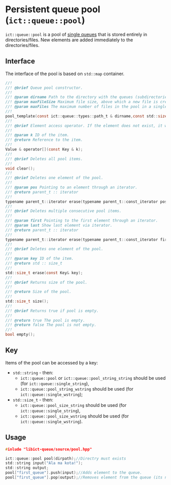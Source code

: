 # Persistent queue pool (`ict::queue::pool`)

`ict::queue::pool` is a pool of [single queues](single.md) that is stored entirely in directories/files. New elements are added immediately to the directories/files.

## Interface

The interface of the pool is based on `std::map` container.

```c
//!
//! @brief Queue pool constructor.
//!
//! @param dirname Path to the directory with the queues (subdirectories).
//! @param maxFileSize Maximum file size, above which a new file is created in a single queue.
//! @param maxFiles The maximum number of files in the pool in a single queue.
//!
pool_template(const ict::queue::types::path_t & dirname,const std::size_t & maxFileSize=1000000,const std::size_t & maxFiles=0xffffffff);
//!
//! @brief Element access operator. If the element does not exist, it will be created.
//!
//! @param k ID of the item.
//! @return Reference to the item.
//!
Value & operator[](const Key & k);
//!
//! @brief Deletes all pool items.
//!
void clear();
//!
//! @brief Deletes one element of the pool.
//!
//! @param pos Pointing to an element through an iterator.
//! @return parent_t :: iterator
//! 
typename parent_t::iterator erase(typename parent_t::const_iterator pos);
//!
//! @brief Deletes multiple consecutive pool items.
//!
//! @param first Pointing to the first element through an iterator.
//! @param last Show last element via iterator.
//! @return parent_t :: iterator
//!
typename parent_t::iterator erase(typename parent_t::const_iterator first,typename parent_t::const_iterator last);
//!
//! @brief Deletes one element of the pool.
//!
//! @param key ID of the item.
//! @return std :: size_t
//!
std::size_t erase(const Key& key);
//! 
//! @brief Returns size of the pool.
//! 
//! @return Size of the pool.
//! 
std::size_t size();
//! 
//! @brief Returns true if pool is empty.
//! 
//! @return true The pool is empty.
//! @return false The pool is not empty.
//! 
bool empty();
```

## Key

Items of the pool can be accessed by a key:
* `std::string` - then:
    * `ict::queue::pool` or `ict::queue::pool_string_string` should be used (for `ict::queue::single_string`),
    * `ict::queue::pool_string_wstring` should be used (for `ict::queue::single_wstring`);
* `std::size_t` - then:
    * `ict::queue::pool_size_string` should be used (for `ict::queue::single_string`),
    * `ict::queue::pool_size_wstring` should be used (for `ict::queue::single_wstring`).

## Usage
```c
#inlude "libict-queue/source/pool.hpp"

ict::queue::pool pool(dirpath);//Directry must exists
std::string input("Ala ma kota!");
std::string output;
pool["first_queue"].push(input);//Adds element to the queue.
pool["first_queue"].pop(output);//Removes element from the queue (its not allowed if queue is empty).
```
